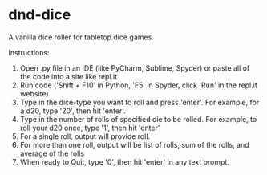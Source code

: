 # dnd-dice
A vanilla dice roller for tabletop dice games.

Instructions: 
1. Open .py file in an IDE (like PyCharm, Sublime, Spyder) or paste all of the code into a site like repl.it
2. Run code ('Shift + F10' in Python, 'F5' in Spyder, click 'Run' in the repl.it website)
3. Type in the dice-type you want to roll and press 'enter'. For example, for a d20, type '20', then hit 'enter'.
4. Type in the number of rolls of specified die to be rolled. For example, to roll your d20 once, type '1', then hit 'enter'
5. For a single roll, output will provide roll. 
6. For more than one roll, output will be list of rolls, sum of the rolls, and average of the rolls
7. When ready to Quit, type '0', then hit 'enter' in any text prompt.
